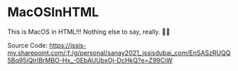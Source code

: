 # MacOSInHTML
This is MacOS in HTML!!! Nothing else to say, really. 🤷‍♂️

Source Code: https://jssis-my.sharepoint.com/:f:/g/personal/sanay2021_jssisdubai_com/EnSASzRUQQ5Bq95iQIrIBrMBO-Hx_-0EbAUUbxOj-DcHkQ?e=Z99CiW
